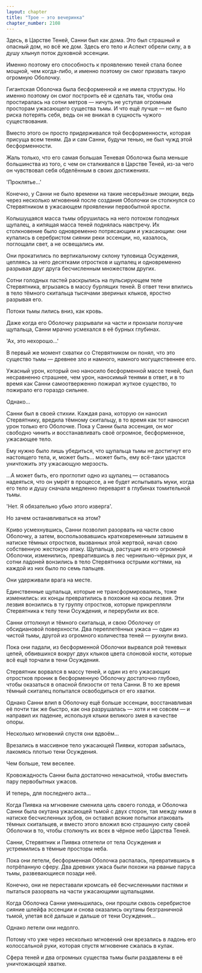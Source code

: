 ```yaml
---
layout: chapter
title: "Трое — это вечеринка"
chapter_number: 2108
---
```




Здесь, в Царстве Теней, Санни был как дома. Это был страшный и опасный дом, но всё же дом. Здесь его тело и Аспект обрели силу, а в душу хлынул поток духовной эссенции.

Именно поэтому его способность к проявлению теней стала более мощной, чем когда-либо, и именно поэтому он смог призвать такую огромную Оболочку.

Гигантская Оболочка была бесформенной и не имела структуры. Но именно поэтому он смог построить её и сделать так, чтобы она простиралась на сотни метров — ничуть не уступая огромным просторам ужасающего существа тьмы. И что ещё лучше — не было риска потерять себя, ведь он не вникал в сущность чужого существования.

Вместо этого он просто придерживался той бесформенности, которая присуща всем теням. Да и сам Санни, будучи тенью, не был чужд этой бесформенности.

Жаль только, что его самая большая Теневая Оболочка была меньше большинства из того, с чем он сталкивался в Царстве Теней, из-за чего он чувствовал себя обделённым в своих достижениях.

'Проклятье...'

Конечно, у Санни не было времени на такие несерьёзные эмоции, ведь через несколько мгновений после создания Оболочки он столкнулся со Стервятником в ужасающем проявлении первобытной ярости.

Колышущаяся масса тьмы обрушилась на него потоком голодных щупалец, а кипящая масса теней поднялась навстречу. Их столкновение было одновременно потрясающим и ужасающим: они купались в серебристом сиянии реки эссенции, но, казалось, поглощали свет, а не освещались им.

Они прокатились по вертикальному склону туловища Осуждения, цепляясь за него десятками отростков и щупалец и одновременно разрывая друг друга бесчисленным множеством других.

Сотни голодных пастей раскрылись на пульсирующем теле Стервятника, вгрызаясь в массу бурлящих теней. В ответ тени впились в тело тёмного скитальца тысячами звериных клыков, яростно разрывая его.

Потоки тьмы лились вниз, как кровь.

Даже когда его Оболочку разрывали на части и пронзали ползучие щупальца, Санни мрачно усмехался в её бурных глубинах.

'Ах, это нехорошо...'

В первый же момент схватки со Стервятником он понял, что это существо тьмы — древнее зло и намного, намного могущественнее его.

Ужасный урон, который оно наносило бесформенной массе теней, был несравненно страшнее, чем урон, наносимый тенями в ответ, и в то время как Санни самоотверженно пожирал жуткое существо, то пожирало его гораздо сильнее.

Однако...

Санни был в своей стихии. Каждая рана, которую он наносил Стервятнику, вредила тёмному скитальцу, в то время как тот наносил урон только его Оболочке. Пока у Санни была эссенция, он мог свободно чинить и восстанавливать своё огромное, бесформенное, ужасающее тело.

Ему нужно было лишь убедиться, что щупальца тьмы не достигнут его настоящего тела, и, может быть... может быть, ему всё-таки удастся уничтожить эту ужасающую мерзость.

...А может быть, его проглотит одно из щупалец — оставалось надеяться, что он умрёт в процессе, а не будет испытывать муки, когда его тело и душу сначала медленно переварят в глубинах томительной тьмы.

'Нет. Я обязательно убью этого изверга'.

Но зачем останавливаться на этом?

Криво усмехнувшись, Санни позволил разорвать на части свою Оболочку, а затем, воспользовавшись кратковременным затишьем в натиске тёмных отростков, вызванных этой жертвой, начал свою собственную жестокую атаку. Щупальца, растущие из его огромной Оболочки, изменились, превратившись в лес чернильно-чёрных рук, и сотни ладоней вонзились в тело Стервятника острыми когтями, на каждой из них было по семь пальцев.

Они удерживали врага на месте.

Единственные щупальца, которые не трансформировались, тоже изменились: их концы превратились в похожие на косы лезвия. Эти лезвия вонзились в ту группу отростков, которые прикрепляли Стервятника к телу тени Осуждения, и перерубили их все.

Санни оттолкнул и тёмного скитальца, и свою Оболочку от обсидиановой поверхности. Два переплетённых ужаса — один из чистой тьмы, другой из огромного количества теней — рухнули вниз.

Пока они падали, из бесформенной Оболочки вырвался рой теневых цепей, обвившихся вокруг двух клыков цвета слоновой кости, которые всё ещё торчали в тени Осуждения.

Стервятник ворвался в массу теней, и один из его ужасающих отростков проник в бесформенную Оболочку достаточно глубоко, чтобы оказаться в опасной близости от тела Санни. В то же время тёмный скиталец попытался освободиться от его хватки.

Однако Санни влил в Оболочку ещё больше эссенции, восстанавливая её почти так же быстро, как она разрушалась — хотя и не совсем — и направил их падение, используя клыки великого змея в качестве опоры.

Несколько мгновений спустя они вдвоём...

Врезались в массивное тело ужасающей Пиявки, которая забылась, лакомясь плотью тени Осуждения.

Чем больше, тем веселее.

Кровожадность Санни была достаточно ненасытной, чтобы вместить пару первобытных ужасов.

И теперь, для последнего акта...

Когда Пиявка на мгновение сменила цель своего голода, и Оболочка Санни была окутана ужасающей тьмой с двух сторон, тая между ними в натиске бесчисленных зубов, он оставил всякие попытки атаковать тёмных скитальцев, и вместо этого вложил всю страшную силу своей Оболочки в то, чтобы столкнуть их всех в чёрное небо Царства Теней.

Санни, Стервятник и Пиявка отлетели от тела Осуждения и устремились в тёмные просторы неба.

Пока они летели, бесформенная Оболочка распалась, превратившись в потрёпанную сферу. Два древних ужаса были похожи на рваные паруса тьмы, развевающиеся позади неё.

Конечно, они не переставали кромсать её бесчисленными пастями и пытаться разорвать на части ужасающими щупальцами.

Когда Оболочка Санни уменьшилась, они прошли сквозь серебристое сияние шлейфа эссенции и снова оказались окутаны безграничной тьмой, улетая всё дальше и дальше от тени Осуждения...

Однако летели они недолго.

Потому что уже через несколько мгновений они врезались в ладонь его колоссальной руки, которая спустя мгновение сжалась в кулак.

Сфера теней и два огромных существа тьмы были раздавлены в её уничтожающей хватке.

